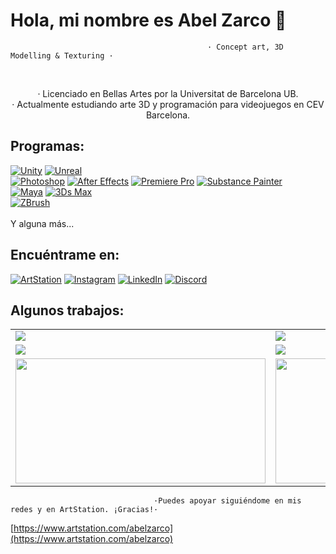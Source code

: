 # Hola, mi nombre es Abel Zarco 👋
                                                · Concept art, 3D Modelling & Texturing ·
                                         
                                   
<br/>
<p align=center>· Licenciado en Bellas Artes por la Universitat de Barcelona UB.</br>
· Actualmente estudiando arte 3D y programación para videojuegos en CEV Barcelona.

## Programas:
[![Unity](https://img.shields.io/badge/Unity-1B72BE?style=for-the-badge&logo=Unity&logoColor=white&labelColor=101010)]()
[![Unreal](https://img.shields.io/badge/Unreal-FFCA28?style=for-the-badge&logo=unrealengine&logoColor=white&labelColor=101010)]()
<br>
[![Photoshop](https://img.shields.io/badge/Photoshop-31A8FF?style=for-the-badge&logo=Adobe-photoshop&logoColor=white&labelColor=101010)]()
[![After Effects](https://img.shields.io/badge/After_effects-9999FF?style=for-the-badge&logo=adobe-after-effects&logoColor=white&labelColor=101010)]()
[![Premiere Pro](https://img.shields.io/badge/premiere_pro-673AB8?style=for-the-badge&logo=adobe-premiere-pro&logoColor=white&labelColor=101010)]()
[![Substance Painter](https://img.shields.io/badge/Substance_painter-73BA25?style=for-the-badge&logo=Adobe&logoColor=white&labelColor=101010)]()
<br>
[![Maya](https://img.shields.io/badge/Maya-334455?style=for-the-badge&logo=Autodesk&logoColor=white&labelColor=101010)]()
[![3Ds Max](https://img.shields.io/badge/3Ds_Max-334455?style=for-the-badge&logo=autodesk&logoColor=white&labelColor=101010)]()
<br>
[![ZBrush](https://img.shields.io/badge/Zbrush-1A1A1A?style=for-the-badge&logo=zotero&logoColor=white&labelColor=101010)]()
<br>
<br>
Y alguna más...

## Encuéntrame en:
[![ArtStation](https://img.shields.io/badge/ArtStation-abelzarco-1877F2?style=for-the-badge&logo=ArtStation&logoColor=white&labelColor=101010)](https://www.artstation.com/abelzarco)
[![Instagram](https://img.shields.io/badge/Instagram-@abeelzarco-E4405F?style=for-the-badge&logo=instagram&logoColor=white&labelColor=101010)](https://www.instagram.com/abeelzarco/?hl=es)
[![LinkedIn](https://img.shields.io/badge/LinkedIn-abel_zarco-0077B5?style=for-the-badge&logo=linkedin&logoColor=white&labelColor=101010)](https://www.linkedin.com/in/abelzarco)
[![Discord](https://img.shields.io/badge/Discord-Zarco-5865F2?style=for-the-badge&logo=discord&logoColor=white&labelColor=101010)]()

## Algunos trabajos:

<table style="width:100%">
  <tr>
    <td>
<a href="https://www.artstation.com/artwork/wJnJyL">
  <img src="https://cdna.artstation.com/p/assets/images/images/050/519/842/large/abel-zarco-1b-abelzarco-hellboy01.jpg?1655055786" >
</a>
</td>
    <td>
<a href="https://www.artstation.com/artwork/wJnJyL">
  <img src="https://cdnb.artstation.com/p/assets/images/images/050/519/839/large/abel-zarco-1b-abelzarco-hellboy03.jpg?1655055783" >
</a>
</td>
    <td>
<a href="https://www.artstation.com/artwork/wJnJyL">
  <img src="https://cdnb.artstation.com/p/assets/images/images/050/519/849/large/abel-zarco-1b-abelzarco-hellboy02.jpg?1655055792" >
</a>
</td>
  </tr>
  <tr>
    <td>
<a href="https://www.artstation.com/artwork/nEWeKr">
  <img src="https://cdnb.artstation.com/p/assets/images/images/046/230/255/large/abel-zarco-left3.jpg?1644596881" >
</a>
</td>
<td>
<a href="https://www.artstation.com/artwork/nEWeKr">
  <img src="https://cdnb.artstation.com/p/assets/images/images/046/230/277/large/abel-zarco-right3.jpg?1644596908" >
</a>
</td>
   <td>
<a href="https://www.artstation.com/artwork/nEWeKr">
  <img src="https://cdnb.artstation.com/p/assets/images/images/046/230/275/large/abel-zarco-right2.jpg?1644596904" >
</a>
</td>
  </tr>
    <tr>
    <td>
<a href="https://www.artstation.com/artwork/b50rqk">
  <img src="https://cdna.artstation.com/p/assets/images/images/045/029/258/large/abel-zarco-abelzarco05.jpg?1641761624" width="400" height="200">
</a>
</td>
<td>
<a href="https://www.artstation.com/artwork/b50rqk">
  <img src="https://cdna.artstation.com/p/assets/images/images/045/029/244/large/abel-zarco-abelzarco04.jpg?1641761163" width="400" height="200">
</a>
</td>
   <td>
<a href="https://www.artstation.com/artwork/lRN0zG">
  <img src="https://cdna.artstation.com/p/assets/images/images/046/713/940/large/abel-zarco-final2.jpg?1645778684" width="400" height="200">
</a>
</td>
  </tr>
</table>
</table>

                                    ·Puedes apoyar siguiéndome en mis redes y en ArtStation. ¡Gracias!·
[https://www.artstation.com/abelzarco](https://www.artstation.com/abelzarco)
